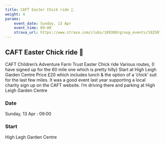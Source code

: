 ```yaml
---
title: CAFT Easter Chick ride 🐥
weight: 4
params:
    event_date: Sunday, 13 Apr
    event_time: 09:00
    strava_url: https://www.strava.com/clubs/189380/group_events/1925072
---
```


## CAFT Easter Chick ride 🐥 

CAFT Children’s Adventure Farm Trust Easter Chick ride Various routes, (I have signed up for the 60 mile one which is pretty hilly) Start at High Leigh Garden Centre
Price £20 which includes lunch &amp; the option of a ‘chick’ suit for the last few miles.
It was a good event last year supporting a local  charity sign up on the CAFT website.
I’m driving there and parking at High Leigh Garden Centre

### Date

Sunday, 13 Apr : 09:00

### Start

High Legh Garden Centre


